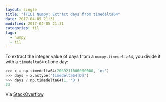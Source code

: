 ```yaml
---
layout: single
title: "(TIL) Numpy: Extract days from timedelta64"
date: 2017-04-05 21:31
modified: 2017-04-05 21:31
categories: til
tags:
  - numpy
  - til
---
```


To extract the integer value of days from a `numpy.timedelta64`, you divide it with a
`timedelta64` of one day:

```python
>>> x = np.timedelta64(2069211000000000, 'ns')
>>> days = x.astype('timedelta64[D]')
>>> days / np.timedelta64(1, 'D')
23
```

Via [StackOverflow](https://stackoverflow.com/questions/18215317/extracting-days-from-a-numpy-timedelta64-value).
